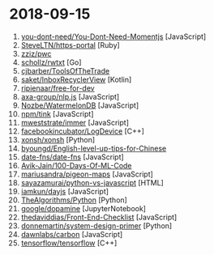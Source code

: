 # 2018-09-15

1. [you-dont-need/You-Dont-Need-Momentjs](https://github.com/you-dont-need/You-Dont-Need-Momentjs "List of date-fns or native functions which you can use to replace moment.js + ESLint Plugin") [JavaScript]
2. [SteveLTN/https-portal](https://github.com/SteveLTN/https-portal "A fully automated HTTPS server powered by Nginx, Let's Encrypt and Docker.") [Ruby]
3. [zziz/pwc](https://github.com/zziz/pwc "Papers with code. Sorted by stars. Updated weekly.") 
4. [schollz/rwtxt](https://github.com/schollz/rwtxt "A cms for absolute minimalists.") [Go]
5. [cjbarber/ToolsOfTheTrade](https://github.com/cjbarber/ToolsOfTheTrade "Tools of The Trade, from Hacker News.") 
6. [saket/InboxRecyclerView](https://github.com/saket/InboxRecyclerView "Build expandable descendant navigation, inspired by Google Inbox") [Kotlin]
7. [ripienaar/free-for-dev](https://github.com/ripienaar/free-for-dev "A list of SaaS, PaaS and IaaS offerings that have free tiers of interest to devops and infradev") 
8. [axa-group/nlp.js](https://github.com/axa-group/nlp.js "An NLP library built in node over Natural, with entity extraction, sentiment analysis, automatic language identify, and so more") [JavaScript]
9. [Nozbe/WatermelonDB](https://github.com/Nozbe/WatermelonDB "🍉 Next-gen database for powerful React and React Native apps that scales to 10,000s of records and remains fast ⚡️") [JavaScript]
10. [npm/tink](https://github.com/npm/tink "a dependency unwinder for javascript") [JavaScript]
11. [mweststrate/immer](https://github.com/mweststrate/immer "Create the next immutable state by mutating the current one") [JavaScript]
12. [facebookincubator/LogDevice](https://github.com/facebookincubator/LogDevice "Distributed storage for sequential data") [C++]
13. [xonsh/xonsh](https://github.com/xonsh/xonsh "Python-powered, cross-platform, Unix-gazing shell") [Python]
14. [byoungd/English-level-up-tips-for-Chinese](https://github.com/byoungd/English-level-up-tips-for-Chinese "可能是让你受益匪浅的英语进阶指南") 
15. [date-fns/date-fns](https://github.com/date-fns/date-fns "⏳ Modern JavaScript date utility library ⌛️") [JavaScript]
16. [Avik-Jain/100-Days-Of-ML-Code](https://github.com/Avik-Jain/100-Days-Of-ML-Code "100 Days of ML Coding") 
17. [mariusandra/pigeon-maps](https://github.com/mariusandra/pigeon-maps "ReactJS Maps without external dependencies") [JavaScript]
18. [sayazamurai/python-vs-javascript](https://github.com/sayazamurai/python-vs-javascript "") [HTML]
19. [iamkun/dayjs](https://github.com/iamkun/dayjs "⏰ Day.js 2KB immutable date library alternative to Moment.js with the same modern API") [JavaScript]
20. [TheAlgorithms/Python](https://github.com/TheAlgorithms/Python "All Algorithms implemented in Python") [Python]
21. [google/dopamine](https://github.com/google/dopamine "Dopamine is a research framework for fast prototyping of reinforcement learning algorithms.") [JupyterNotebook]
22. [thedaviddias/Front-End-Checklist](https://github.com/thedaviddias/Front-End-Checklist "🗂 The perfect Front-End Checklist for modern websites and meticulous developers") [JavaScript]
23. [donnemartin/system-design-primer](https://github.com/donnemartin/system-design-primer "Learn how to design large-scale systems. Prep for the system design interview. Includes Anki flashcards.") [Python]
24. [dawnlabs/carbon](https://github.com/dawnlabs/carbon "🎨 Create and share beautiful images of your source code") [JavaScript]
25. [tensorflow/tensorflow](https://github.com/tensorflow/tensorflow "An Open Source Machine Learning Framework for Everyone") [C++]
